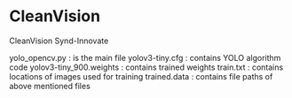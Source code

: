 # CleanVision
CleanVision Synd-Innovate

yolo_opencv.py   : is the main file
yolov3-tiny.cfg  : contains YOLO algorithm code
yolov3-tiny_900.weights   : contains trained weights
train.txt  : contains locations of images used for training
trained.data : contains file paths of above mentioned files




